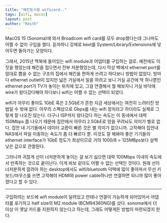 ```yaml
---
title: "해킨토시용 wificard.."
tags: [wifi, macos]
layout: post
author: "Keith"
---
```


MacOS 15 (Sonoma)에 와서 Broadcom wifi card를 모두 drop했다는데 그나마도 어쩔 수 없이 구입을 했다. 듣자하니 강제로 kext를 System/Library/Extensions에 넣어두면 돌아가는 모양이다. 

그래서, 2015년 맥북에 들어있는 wifi module과 어댑터를 구입하는 걸로. 예전에도 이 짓을 했었는데 해킨을 접으면서 전부 처분했었는데, 다시 막상 벽에서 ethernet port를 맘대로 뽑을 수 없는 구조의 집에서 해킨을 편하게 쓰려고 하다보니 방법이 없었다. 방마다 ethernet outlet이 있지만 넓은 거실에서 일을 하려고 보니 거실 공간에 딱 하나뿐인 ethernet port가 TV가 놓이는 위치에 있고, 그걸 연결해서 뭘 해보자니 거실 바닥에 wire가 왔다갔다해야 하다보니 wifi는 어쩔 수 없는 선택이 되었다.

wifi가 아무리 좋아도 1GbE 혹은 2.5GbE가 흔한 지금 세상에서는 여전히 느려터진 방법일 수 밖에 없다. 아무리 스펙상으로 Gbps를 내는 wifi 장치라고 하더라도 실제로 그렇게 잘 나오진 않는다. 더구나 ISP까지 왔다갔다 하는 속도는 이 동네에서 대략 150Mbps 쯤 나오기 때문에 집안에서 아무리 2.5GbE로 망을 꾸려놔도 의미가 별로 없다. 집안 내 기기들에서 데이터 교환이 빠른 것은 별 의미가 없으니까. 고작해야 집안내 NAS에서 파일 이동하는 속도가 좀 더 빠르다 뿐. 이것도 잘 해봐야 좋은 기기들의 ethernet interface가 1GbE 정도가 최상이므로 거의 1000/8 = 125MBps보다 살짝 낮은 값으로 관찰된다.

그러니까 귀찮게 선이 너저분하게 놓이는 걸 보기 싫으면 대략 100Mbps 이내의 속도에서 만족하는 것으로 끝이난다. 이게 바보 같아도 어쩔 수 없는 선택인 것이다. 원래 선이 너저분하게 깔려야 하는 desktop에서도 wifi/bluetooth 덕택에 많이 좋아져서 무선 키보드/마우스를 쓰면 고작해야 HDMI와 power cable하나만 연결하면 되니까 많이 좋아졌다고 할 수 있다. 

----

구입하려는 보드에 wifi module이 달려있고 안테나 연결이 가능하게 되어있어서 어댑터를 포기하고 half size의 M2 module (BCM94360NG)를 샀다. sonoma에서 더 이상 이 옛날 카드들 지원하지 않는다고 하는데, 그래도 어떻게든 방법이 마련되겠지 한다.